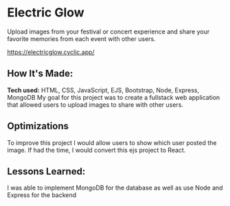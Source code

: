 # Electric Glow
Upload images from your festival or concert experience and share your favorite memories from each event with other users.

https://electricglow.cyclic.app/



## How It's Made:

**Tech used:** HTML, CSS, JavaScript, EJS, Bootstrap, Node, Express, MongoDB
My goal for this project was to create a fullstack web application that allowed users to upload images to share with other users. 

## Optimizations
To improve this project I would allow users to show which user posted the image. If had the time, I would convert this ejs project to React.

## Lessons Learned:
I was able to implement MongoDB for the database as well as use Node and Express for the backend 

